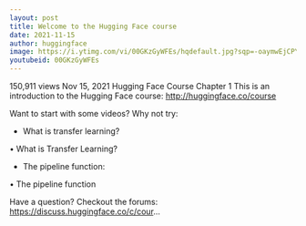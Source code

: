 ```yaml
---
layout: post
title: Welcome to the Hugging Face course
date: 2021-11-15
author: huggingface
image: https://i.ytimg.com/vi/00GKzGyWFEs/hqdefault.jpg?sqp=-oaymwEjCPYBEIoBSFryq4qpAxUIARUAAAAAGAElAADIQj0AgKJDeAE=&rs=AOn4CLAc0xKB7YalsBRer0oqVf3VWdkyHw
youtubeid: 00GKzGyWFEs
---
```

150,911 views  Nov 15, 2021  Hugging Face Course Chapter 1
 This is an introduction to the Hugging Face course: http://huggingface.co/course

Want to start with some videos? Why not try:
- What is transfer learning?   

 • What is Transfer Learning?  
- The pipeline function:   

 • The pipeline function  

Have a question? Checkout the forums: https://discuss.huggingface.co/c/cour...

